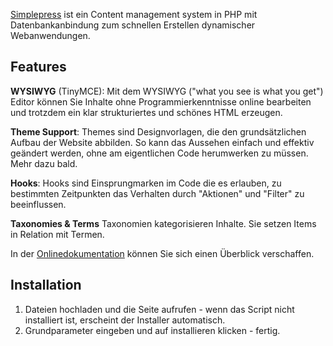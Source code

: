 [Simplepress](https://simplepress.ml) ist ein Content management system in PHP mit Datenbankanbindung zum schnellen Erstellen dynamischer Webanwendungen.

Features
---------

**WYSIWYG** (TinyMCE): Mit dem WYSIWYG ("what you see is what you get") Editor können Sie Inhalte ohne Programmierkenntnisse online bearbeiten und trotzdem ein klar strukturiertes und schönes HTML erzeugen.

**Theme Support**: Themes sind Designvorlagen, die den grundsätzlichen Aufbau der Website abbilden. So kann das Aussehen einfach und effektiv geändert werden, ohne am eigentlichen Code herumwerken zu müssen. Mehr dazu bald.

**Hooks**: Hooks sind Einsprungmarken im Code die es erlauben, zu bestimmten Zeitpunkten das Verhalten durch "Aktionen" und "Filter" zu beeinflussen. 

**Taxonomies & Terms** Taxonomien kategorisieren Inhalte. Sie setzen Items in Relation mit Termen.

In der [Onlinedokumentation](https://dev.simplepress.ml) können Sie sich einen Überblick verschaffen.

Installation
-------------

1. Dateien hochladen und die Seite aufrufen - wenn das Script nicht installiert ist, erscheint der Installer automatisch.
2. Grundparameter eingeben und auf installieren klicken - fertig.
